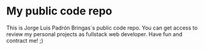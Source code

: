# My public code repo
This is Jorge Luis Padrón Bringas`s public code repo. You can get access to review my personal projects as fullstack web developer. Have fun and contract me! ;)
